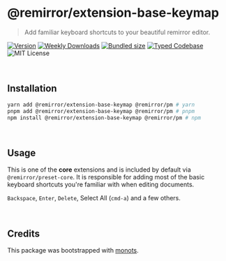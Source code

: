 # @remirror/extension-base-keymap

> Add familiar keyboard shortcuts to your beautiful remirror editor.

[![Version][version]][npm] [![Weekly Downloads][downloads-badge]][npm]
[![Bundled size][size-badge]][size] [![Typed Codebase][typescript]](./src/index.ts)
![MIT License][license]

[version]: https://flat.badgen.net/npm/v/@remirror/extension-base-keymap
[npm]: https://npmjs.com/package/@remirror/extension-base-keymap
[license]: https://flat.badgen.net/badge/license/MIT/purple
[size]: https://bundlephobia.com/result?p=@remirror/extension-base-keymap
[size-badge]: https://flat.badgen.net/bundlephobia/minzip/@remirror/extension-base-keymap
[typescript]: https://flat.badgen.net/badge/icon/TypeScript?icon=typescript&label
[downloads-badge]: https://badgen.net/npm/dw/@remirror/extension-base-keymap/red?icon=npm

<br />

## Installation

```bash
yarn add @remirror/extension-base-keymap @remirror/pm # yarn
pnpm add @remirror/extension-base-keymap @remirror/pm # pnpm
npm install @remirror/extension-base-keymap @remirror/pm # npm
```

<br />

## Usage

This is one of the **core** extensions and is included by default via `@remirror/preset-core`. It is
responsible for adding most of the basic keyboard shortcuts you're familiar with when editing
documents.

`Backspace`, `Enter`, `Delete`, Select All (`cmd-a`) and a few others.

<br />

## Credits

This package was bootstrapped with [monots].

[monots]: https://github.com/monots/monots
